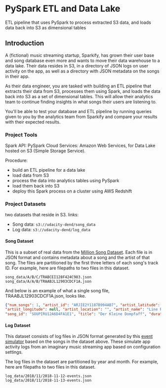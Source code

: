 # PySpark ETL and Data Lake
ETL pipeline that uses PySpark to process extracted S3 data, and loads data back into S3 as dimensional tables

## Introduction
A (fictional) music streaming startup, Sparkify, has grown their user base and song database even more
 and wants to move their data warehouse to a data lake. Their data resides in S3, in a directory of JSON logs
 on user activity on the app, as well as a directory with JSON metadata on the songs in their app.

As their data engineer, you are tasked with building an ETL pipeline that extracts their data from S3,
 processes them using Spark, and loads the data back into S3 as a set of dimensional tables.
  This will allow their analytics team to continue finding insights in what songs their users are listening to.

You'll be able to test your database and ETL pipeline by running queries given to you
 by the analytics team from Sparkify and compare your results with their expected results.

### Project Tools
Spark API: PySpark 
Cloud Services: Amazon Web Services, for Data Lake hosted on S3 (Simple Storage Service).

Procedure:
* build an ETL pipeline for a data lake 
* load data from S3
* process the data into analytics tables using PySpark
* load them back into S3
* deploy this Spark process on a cluster using AWS Redshift

### Project Datasets
two datasets that reside in S3. links:

* Song data:  `s3://udacity-dend/song_data`
* Log data:  `s3://udacity-dend/log_data`

#### Song Dataset
This is a subset of real data from the [Million Song Dataset](https://labrosa.ee.columbia.edu/millionsong/). 
Each file is in JSON format and contains metadata about a song and the artist of that song. The files are partitioned 
by the first three letters of each song's track ID. For example, here are filepaths to two files in this dataset.

```
song_data/A/B/C/TRABCEI128F424C983.json
song_data/A/A/B/TRAABJL12903CDCF1A.json
```

And below is an example of what a single song file, TRAABJL12903CDCF1A.json, looks like.
```JSON
{"num_songs": 1, "artist_id": "ARJIE2Y1187B994AB7", "artist_latitude": null, 
"artist_longitude": null, "artist_location": "", "artist_name": "Line Renaud",
"song_id": "SOUPIRU12A6D4FA1E1", "title": "Der Kleine Dompfaff", "duration": 152.92036, "year": 0}
```

#### Log Dataset
This dataset consists of log files in JSON format generated by this
 [event simulator](https://github.com/Interana/eventsim) based on the songs in the dataset above.
  These simulate app activity logs from an imaginary music streaming app based on configuration settings.

The log files in the dataset are partitioned by year and month.
 For example, here are filepaths to two files in this dataset.

```
log_data/2018/11/2018-11-12-events.json
log_data/2018/11/2018-11-13-events.json
```
